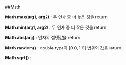 ##Math

**Math.max(arg1, arg2)** : 두 인자 중 더 높은 것을 return

**Math.min(arg1, arg2)** : 두 인자 중 더 작은 것을 return

**Math.abs(arg)** : 인자의 절댓값을 return

**Math.random()** : double type의 [0.0, 1.0] 범위의 값을 return

**Math.sqrt()** : 

